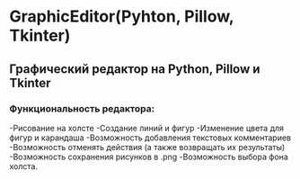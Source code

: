# GraphicEditor(Pyhton, Pillow, Tkinter)

## Графический редактор на Python, Pillow и Tkinter

### Функциональность редактора:

-Рисование на холсте
-Создание линий и фигур
-Изменение цвета для фигур и карандаша
-Возможность добавления текстовых комментариев
-Возможность отменять действия (а также возвращать их результаты)
-Возможность сохранения рисунков в .png
-Возможность выбора фона холста.

